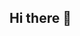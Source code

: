 ## Hi there 👋

<!--
**Gaurav343-dev/Gaurav343-dev** is a ✨ _special_ ✨ repository because its `README.md` (this file) appears on your GitHub profile.


- 🔭 I’m currently working on projects in C++
- 🌱 I’m currently learning C++
- 📫 How to reach me: gauravpreets2002@gmail.com/610-931-5900
- 😄 Pronouns: He/him
- ⚡ Fun fact: I have been bitten by a dog twice
-->
